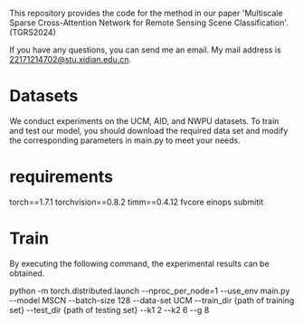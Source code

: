 This repository provides the code for the method in our paper 'Multiscale Sparse Cross-Attention Network for Remote Sensing Scene Classification'. (TGRS2024)

If you have any questions, you can send me an email. My mail address is 22171214702@stu.xidian.edu.cn.

# Datasets
We conduct experiments on the UCM, AID, and NWPU datasets. To train and test our model, you should download the required data set and modify the corresponding parameters in main.py to meet your needs.

# requirements
torch==1.7.1
torchvision==0.8.2
timm==0.4.12
fvcore
einops
submitit

# Train
By executing the following command, the experimental results can be obtained.

python -m torch.distributed.launch --nproc_per_node=1 --use_env main.py --model MSCN --batch-size 128 --data-set UCM --train_dir {path of training set} --test_dir {path of testing set} --k1 2 --k2 6 --g 8
